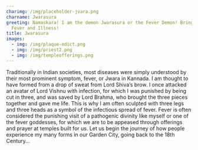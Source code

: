 ```yaml
---
charimg: /img/placeholder-jvara.png
charname: Jwarasura
greeting: Namaskara! I am the demon Jwarasura or the Fever Demon! Bringer of
  Fever and Illness!
title: Jwarasura
images:
  - img: /img/plaque-edict.png
  - img: /img/priest2.png
  - img: /img/templeofferings.png
---
```

Traditionally in Indian societies, most diseases were simply understood by their most prominent symptom, fever, or Jwara in Kannada. I am thought to have formed from a drop of sweat from Lord Shiva’s brow. I once attacked an avatar of Lord Vishnu with infection, for which I was punished by being cut in three, and was saved by Lord Brahma, who brought the three pieces together and gave me life. This is why I am often sculpted with three legs and three heads as a symbol of the infectious spread of fever. Fever is often considered the punishing visit of a pathogenic divinity like myself or one of the fever goddesses, for which we are to be appeased through offerings and prayer at temples built for us. Let us begin the journey of how people experience my many forms in our Garden City, going back to the 18th Century…
